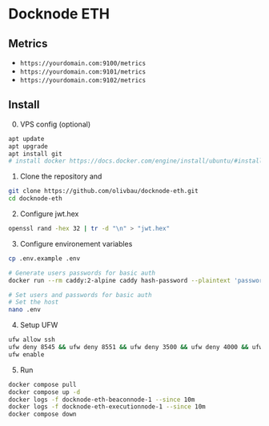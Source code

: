 # Docknode ETH

## Metrics

* `https://yourdomain.com:9100/metrics`
* `https://yourdomain.com:9101/metrics`
* `https://yourdomain.com:9102/metrics`

## Install 

0. VPS config (optional)
```bash
apt update
apt upgrade
apt install git
# install docker https://docs.docker.com/engine/install/ubuntu/#install-using-the-repository
```

1. Clone the repository and
```bash
git clone https://github.com/olivbau/docknode-eth.git
cd docknode-eth
```

2. Configure jwt.hex
```bash
openssl rand -hex 32 | tr -d "\n" > "jwt.hex"
```

3. Configure environement variables
```bash
cp .env.example .env

# Generate users passwords for basic auth
docker run --rm caddy:2-alpine caddy hash-password --plaintext 'password'

# Set users and passwords for basic auth
# Set the host
nano .env
```

4. Setup UFW
```bash
ufw allow ssh
ufw deny 8545 && ufw deny 8551 && ufw deny 3500 && ufw deny 4000 && ufw deny 8080
ufw enable
```

5. Run
```bash
docker compose pull
docker compose up -d
docker logs -f docknode-eth-beaconnode-1 --since 10m
docker logs -f docknode-eth-executionnode-1 --since 10m
docker compose down
```